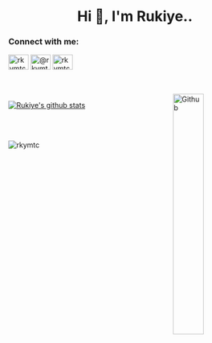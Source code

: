 
<h1 align="center">Hi 👋, I'm Rukiye.. </h1>





<h3 align="left">Connect with me:</h3>
<p align="left">
<a href="https://linkedin.com/in/rkymtc" target="blank"><img align="center" src="https://raw.githubusercontent.com/rahuldkjain/github-profile-readme-generator/master/src/images/icons/Social/linked-in-alt.svg" alt="rkymtc" height="30" width="40" /></a>
<a href="https://medium.com/@rkymtc" target="blank"><img align="center" src="https://raw.githubusercontent.com/rahuldkjain/github-profile-readme-generator/master/src/images/icons/Social/medium.svg" alt="@rkymtc" height="30" width="40" /></a>
<a href="https://www.hackerrank.com/rkymtc" target="blank"><img align="center" src="https://raw.githubusercontent.com/rahuldkjain/github-profile-readme-generator/master/src/images/icons/Social/hackerrank.svg" alt="rkymtc" height="30" width="40" /></a>

</p>
<p></p>
<br></br>
<img width="35%" align="right" alt="Github" src="https://zepel.io/blog/content/images/2021/03/7-ways-to-improve-dev-productivity.png" />

[![Rukiye's github stats](https://github-readme-stats.vercel.app/api?username=rkymtc&count_private=true&show_icons=true&theme=radical&hide_rank=false)](https://github.com/rkymtc/github-readme-stats)

<p></p>
<br></br>
<p align="left"> <img src="https://komarev.com/ghpvc/?username=rkymtc&label=Profile%20views&color=0e75b6&style=flat" alt="rkymtc" /> </p>
